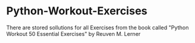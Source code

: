 # Python-Workout-Exercises
There are stored sollutions for all Exercises from the book called "Python Workout 50 Essential Exercises" by Reuven M. Lerner

